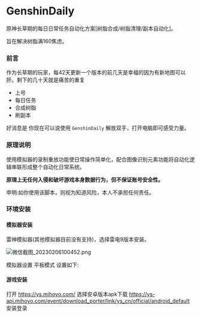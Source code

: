 # GenshinDaily

原神长草期的每日日常任务自动化方案[树脂合成/树脂清理/副本自动化]。

旨在解决树脂满160焦虑。

### 前言

作为长草期的玩家，每42天更新一个版本的前几天是幸福的因为有新地图可以肝。剩下的几十天就是痛苦的重复 

- 上号 
- 每日任务 
- 合成树脂 
- 刷副本

好消息是 你现在可以说使用 `GenshinDaily` 解放双手，打开电脑即可感受力量。

### 原理说明

使用模拟器的录制重放功能使日常操作简单化，配合图像识别元素功能将自动化逻辑串联形成整个自动化日常系统。

**原理上无任何入侵和破坏游戏本身数据行为，但不保证账号安全性。**

申明:如你使用该脚本，则视为知道风险，本人不承担任何责任。


### 环境安装

#### 模拟器安装

雷神模拟器(其他模拟器目前没有支持)，选择雷电9版本安装。

![微信截图_20230206100452.png](https://img1.imgtp.com/2023/02/06/pe3WbuAq.png)

模拟器设置 平板模式 设置如下:


#### 游戏安装

打开 https://ys.mihoyo.com/ 选择安卓版本apk下载 https://ys-api.mihoyo.com/event/download_porter/link/ys_cn/official/android_default 安装登录

